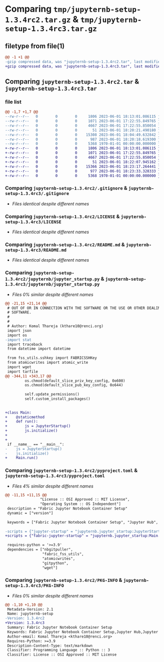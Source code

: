 # Comparing `tmp/jupyternb-setup-1.3.4rc2.tar.gz` & `tmp/jupyternb-setup-1.3.4rc3.tar.gz`

## filetype from file(1)

```diff
@@ -1 +1 @@
-gzip compressed data, was "jupyternb-setup-1.3.4rc2.tar", last modified: Thu Jun  1 18:20:32 2023, max compression
+gzip compressed data, was "jupyternb-setup-1.3.4rc3.tar", last modified: Thu Jun  1 18:23:49 2023, max compression
```

## Comparing `jupyternb-setup-1.3.4rc2.tar` & `jupyternb-setup-1.3.4rc3.tar`

### file list

```diff
@@ -1,7 +1,7 @@
--rw-r--r--   0        0        0     1806 2023-06-01 18:13:01.086115 jupyternb-setup-1.3.4rc2/.gitignore
--rw-r--r--   0        0        0     1071 2023-06-01 17:22:55.849765 jupyternb-setup-1.3.4rc2/LICENSE
--rw-r--r--   0        0        0     4667 2023-06-01 17:22:55.850054 jupyternb-setup-1.3.4rc2/README.md
--rw-r--r--   0        0        0       51 2023-06-01 18:20:21.490180 jupyternb-setup-1.3.4rc2/jupyternb/__init__.py
--rw-r--r--   0        0        0    15308 2023-06-01 18:04:49.632842 jupyternb-setup-1.3.4rc2/jupyternb/jupyter_startup.py
--rw-r--r--   0        0        0      987 2023-06-01 18:20:18.619300 jupyternb-setup-1.3.4rc2/pyproject.toml
--rw-r--r--   0        0        0     5368 1970-01-01 00:00:00.000000 jupyternb-setup-1.3.4rc2/PKG-INFO
+-rw-r--r--   0        0        0     1806 2023-06-01 18:13:01.086115 jupyternb-setup-1.3.4rc3/.gitignore
+-rw-r--r--   0        0        0     1071 2023-06-01 17:22:55.849765 jupyternb-setup-1.3.4rc3/LICENSE
+-rw-r--r--   0        0        0     4667 2023-06-01 17:22:55.850054 jupyternb-setup-1.3.4rc3/README.md
+-rw-r--r--   0        0        0       51 2023-06-01 18:22:07.945162 jupyternb-setup-1.3.4rc3/jupyternb/__init__.py
+-rw-r--r--   0        0        0    15366 2023-06-01 18:23:17.264441 jupyternb-setup-1.3.4rc3/jupyternb/jupyter_startup.py
+-rw-r--r--   0        0        0      977 2023-06-01 18:23:33.328333 jupyternb-setup-1.3.4rc3/pyproject.toml
+-rw-r--r--   0        0        0     5368 1970-01-01 00:00:00.000000 jupyternb-setup-1.3.4rc3/PKG-INFO
```

### Comparing `jupyternb-setup-1.3.4rc2/.gitignore` & `jupyternb-setup-1.3.4rc3/.gitignore`

 * *Files identical despite different names*

### Comparing `jupyternb-setup-1.3.4rc2/LICENSE` & `jupyternb-setup-1.3.4rc3/LICENSE`

 * *Files identical despite different names*

### Comparing `jupyternb-setup-1.3.4rc2/README.md` & `jupyternb-setup-1.3.4rc3/README.md`

 * *Files identical despite different names*

### Comparing `jupyternb-setup-1.3.4rc2/jupyternb/jupyter_startup.py` & `jupyternb-setup-1.3.4rc3/jupyternb/jupyter_startup.py`

 * *Files 0% similar despite different names*

```diff
@@ -21,15 +21,14 @@
 # OUT OF OR IN CONNECTION WITH THE SOFTWARE OR THE USE OR OTHER DEALINGS IN THE
 # SOFTWARE.
 #
 #
 # Author: Komal Thareja (kthare10@renci.org)
 import json
 import os
-import stat
 import traceback
 from datetime import datetime
 
 from fss_utils.sshkey import FABRICSSHKey
 from atomicwrites import atomic_write
 import wget
 import tarfile
@@ -344,11 +343,17 @@
         os.chmod(default_slice_priv_key_config, 0o600)
         os.chmod(default_slice_pub_key_config, 0o644)
 
         self.update_permissions()
         self.custom_install_packages()
 
 
+class Main:
+    @staticmethod
+    def run():
+        js = JupyterStartup()
+        js.initialize()
+
+
 if __name__ == "__main__":
-    js = JupyterStartup()
-    js.initialize()
+    Main.run()
```

### Comparing `jupyternb-setup-1.3.4rc2/pyproject.toml` & `jupyternb-setup-1.3.4rc3/pyproject.toml`

 * *Files 4% similar despite different names*

```diff
@@ -11,15 +11,15 @@
                "License :: OSI Approved :: MIT License",
                "Operating System :: OS Independent"]
 description = "Fabric Jupyter Notebook Container Setup"
 dynamic = ["version"]
 
 keywords = ["Fabric Jupyter Notebook Container Setup", "Jupyter Hub", "Jupyter Notebook"]
 
-scripts = {"jupyter-startup" = "jupyternb.jupyter_startup:JupyterStartup.initialize"}
+scripts = {"fabric-jupyter-startup" = "jupyternb.jupyter_startup:Main.run"}
 
 requires-python = '>=3.9'
 dependencies = ["nbgitpuller",
                 "fabric_fss_utils",
                 "atomicwrites",
                 "gitpython",
                 "wget"]
```

### Comparing `jupyternb-setup-1.3.4rc2/PKG-INFO` & `jupyternb-setup-1.3.4rc3/PKG-INFO`

 * *Files 0% similar despite different names*

```diff
@@ -1,10 +1,10 @@
 Metadata-Version: 2.1
 Name: jupyternb-setup
-Version: 1.3.4rc2
+Version: 1.3.4rc3
 Summary: Fabric Jupyter Notebook Container Setup
 Keywords: Fabric Jupyter Notebook Container Setup,Jupyter Hub,Jupyter Notebook
 Author-email: Komal Thareja <kthare10@renci.org>
 Requires-Python: >=3.9
 Description-Content-Type: text/markdown
 Classifier: Programming Language :: Python :: 3
 Classifier: License :: OSI Approved :: MIT License
```

